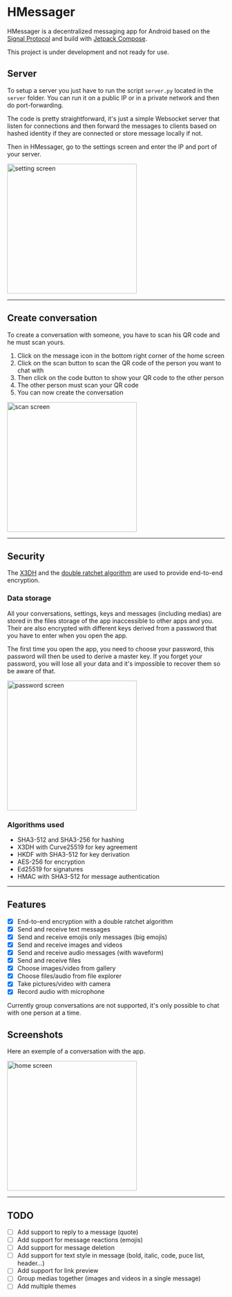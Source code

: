 # HMessager

HMessager is a decentralized messaging app for Android based on the [Signal Protocol](https://signal.org/docs/) and build with [Jetpack Compose](https://developer.android.com/jetpack/compose).

This project is under development and not ready for use.

## Server

To setup a server you just have to run the script `server.py` located in the `server` folder.
You can run it on a public IP or in a private network and then do port-forwarding.

The code is pretty straightforward, it's just a simple Websocket server that listen for connections and then forward the messages to clients based on hashed identity if they are connected or store message locally if not.

Then in HMessager, go to the settings screen and enter the IP and port of your server.

<img alt="setting screen" src="images/settingsScreen.png" width="300"/>

---

## Create conversation

To create a conversation with someone, you have to scan his QR code and he must scan yours.

1. Click on the message icon in the bottom right corner of the home screen
2. Click on the scan button to scan the QR code of the person you want to chat with
3. Then click on the code button to show your QR code to the other person
4. The other person must scan your QR code
5. You can now create the conversation

<img alt="scan screen" src="images/newConvScreen.png" width="300"/>

---

## Security

The [X3DH](https://signal.org/docs/specifications/x3dh/) and the [double ratchet algorithm](https://signal.org/docs/specifications/doubleratchet/) are used to provide end-to-end encryption.

### Data storage

All your conversations, settings, keys and messages (including medias) are stored in the files storage of the app inaccessible to other apps and you.
Their are also encrypted with different keys derived from a password that you have to enter when you open the app.

The first time you open the app, you need to choose your password, this password will then be used to derive a master key.
If you forget your password, you will lose all your data and it's impossible to recover them so be aware of that.

<img alt="password screen" src="images/firstLaunchScreen.png" width="300"/>

### Algorithms used

- SHA3-512 and SHA3-256 for hashing
- X3DH with Curve25519 for key agreement
- HKDF with SHA3-512 for key derivation
- AES-256 for encryption
- Ed25519 for signatures
- HMAC with SHA3-512 for message authentication

---

## Features

- [x] End-to-end encryption with a double ratchet algorithm
- [x] Send and receive text messages
- [x] Send and receive emojis only messages (big emojis)
- [x] Send and receive images and videos
- [x] Send and receive audio messages (with waveform)
- [x] Send and receive files
- [x] Choose images/video from gallery
- [x] Choose files/audio from file explorer
- [x] Take pictures/video with camera
- [x] Record audio with microphone

Currently group conversations are not supported, it's only possible to chat with one person at a time.

## Screenshots

Here an exemple of a conversation with the app.

<img alt="home screen" src="images/convScreen.png" width="300"/>

---

## TODO

- [ ] Add support to reply to a message (quote)
- [ ] Add support for message reactions (emojis)
- [ ] Add support for message deletion
- [ ] Add support for text style in message (bold, italic, code, puce list, header...)
- [ ] Add support for link preview
- [ ] Group medias together (images and videos in a single message)
- [ ] Add multiple themes